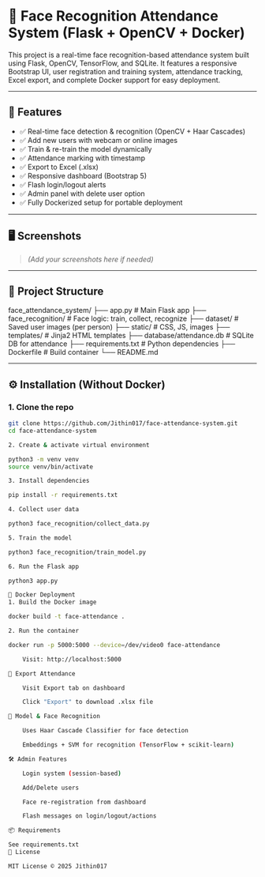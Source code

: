 # 👤 Face Recognition Attendance System (Flask + OpenCV + Docker)

This project is a real-time face recognition-based attendance system built using Flask, OpenCV, TensorFlow, and SQLite. It features a responsive Bootstrap UI, user registration and training system, attendance tracking, Excel export, and complete Docker support for easy deployment.

---

## 🚀 Features

- ✅ Real-time face detection & recognition (OpenCV + Haar Cascades)
- ✅ Add new users with webcam or online images
- ✅ Train & re-train the model dynamically
- ✅ Attendance marking with timestamp
- ✅ Export to Excel (.xlsx)
- ✅ Responsive dashboard (Bootstrap 5)
- ✅ Flash login/logout alerts
- ✅ Admin panel with delete user option
- ✅ Fully Dockerized setup for portable deployment

---

## 🖥️ Screenshots

> *(Add your screenshots here if needed)*

---

## 📁 Project Structure

face_attendance_system/
├── app.py # Main Flask app
├── face_recognition/ # Face logic: train, collect, recognize
├── dataset/ # Saved user images (per person)
├── static/ # CSS, JS, images
├── templates/ # Jinja2 HTML templates
├── database/attendance.db # SQLite DB for attendance
├── requirements.txt # Python dependencies
├── Dockerfile # Build container
└── README.md


---

## ⚙️ Installation (Without Docker)

### 1. Clone the repo

```bash
git clone https://github.com/Jithin017/face-attendance-system.git
cd face-attendance-system

2. Create & activate virtual environment

python3 -m venv venv
source venv/bin/activate

3. Install dependencies

pip install -r requirements.txt

4. Collect user data

python3 face_recognition/collect_data.py

5. Train the model

python3 face_recognition/train_model.py

6. Run the Flask app

python3 app.py

🐳 Docker Deployment
1. Build the Docker image

docker build -t face-attendance .

2. Run the container

docker run -p 5000:5000 --device=/dev/video0 face-attendance

    Visit: http://localhost:5000

💾 Export Attendance

    Visit Export tab on dashboard

    Click "Export" to download .xlsx file

🧠 Model & Face Recognition

    Uses Haar Cascade Classifier for face detection

    Embeddings + SVM for recognition (TensorFlow + scikit-learn)

🛠️ Admin Features

    Login system (session-based)

    Add/Delete users

    Face re-registration from dashboard

    Flash messages on login/logout/actions

📦 Requirements

See requirements.txt
📄 License

MIT License © 2025 Jithin017
